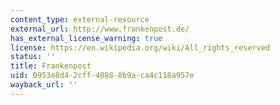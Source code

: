 ```yaml
---
content_type: external-resource
external_url: http://www.frankenpost.de/
has_external_license_warning: true
license: https://en.wikipedia.org/wiki/All_rights_reserved
status: ''
title: Frankenpost
uid: 0953e8d4-2cff-4088-8b9a-ca4c118a957e
wayback_url: ''
---
```

